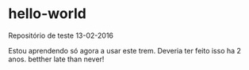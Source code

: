 # hello-world
Repositório de teste 13-02-2016

Estou aprendendo só agora a usar este trem.
Deveria ter feito isso ha 2 anos.
betther late than never!
